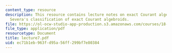```yaml
---
content_type: resource
description: This resource contains lecture notes on exact Courant algebroids and
  Severa's classification of exact Courant algebroids.
file: https://ol-ocw-studio-app-production.s3.amazonaws.com/courses/18-969-topics-in-geometry-dirac-geometry-fall-2006/ec71b1eb963fd95a56ff299bf7e80384_lecture7.pdf
file_type: application/pdf
resourcetype: Document
title: lecture7.pdf
uid: ec71b1eb-963f-d95a-56ff-299bf7e80384
---
```

